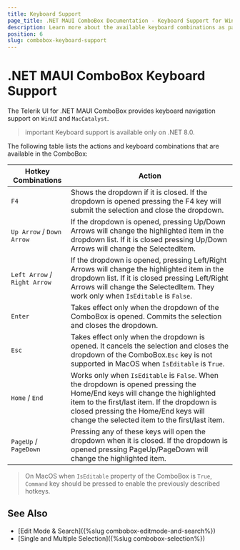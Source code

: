 ```yaml
---
title: Keyboard Support
page_title: .NET MAUI ComboBox Documentation - Keyboard Support for WinUI and MacCatalyst
description: Learn more about the available keyboard combinations as part of the supported Telerik UI for .NET MAUI ComboBox accessibility standards.
position: 6
slug: combobox-keyboard-support
---
```


# .NET MAUI ComboBox Keyboard Support

The Telerik UI for .NET MAUI ComboBox provides keyboard navigation support on `WinUI` and `MacCatalyst`.

>important Keyboard support is available only on .NET 8.0.

The following table lists the actions and keyboard combinations that are available in the ComboBox:

| Hotkey Combinations  | Action 		   |
|----------------------|-------------------|
| `F4` | Shows the dropdown if it is closed. If the dropdown is opened pressing the F4 key will submit the selection and close the dropdown. |
| `Up Arrow` / `Down Arrow` | If the dropdown is opened, pressing Up/Down Arrows will change the highlighted item in the dropdown list. If it is closed pressing Up/Down Arrows will change the SelectedItem.|
| `Left Arrow` / `Right Arrow` | If the dropdown is opened, pressing Left/Right Arrows will change the highlighted item in the dropdown list. If it is closed pressing Left/Right Arrows will change the SelectedItem. They work only when `IsEditable` is `False`. |
| `Enter` |Takes effect only when the dropdown of the ComboBox is opened. Commits the selection and closes the dropdown. |
| `Esc`	| Takes effect only when the dropdown is opened. It cancels the selection and closes the dropdown of the ComboBox.`Esc` key is not supported in MacOS when `IsEditable` is `True`. |
| `Home` / `End` | Works only when `IsEditable` is `False`. When the dropdown is opened pressing the Home/End keys will change the highlighted item to the first/last item. If the dropdown is closed pressing the Home/End keys will change the selected item to the first/last item.|
| `PageUp` / `PageDown` | Pressing any of these keys will open the dropdown when it is closed. If the dropdown is opened pressing PageUp/PageDown will change the highlighted item. |

>On MacOS when `IsEditable` property of the ComboBox is `True`, `Command` key should be pressed to enable the previously described hotkeys.

## See Also

- [Edit Mode & Search]({%slug combobox-editmode-and-search%}) 
- [Single and Multiple Selection]({%slug combobox-selection%})
